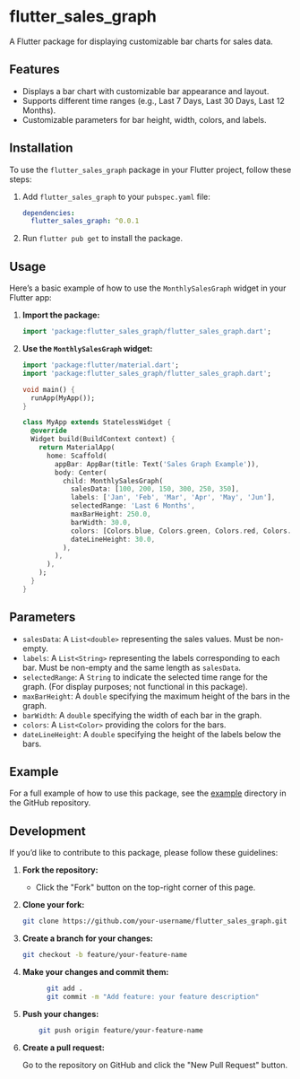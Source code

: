 # flutter_sales_graph

A Flutter package for displaying customizable bar charts for sales data.

## Features

- Displays a bar chart with customizable bar appearance and layout.
- Supports different time ranges (e.g., Last 7 Days, Last 30 Days, Last 12 Months).
- Customizable parameters for bar height, width, colors, and labels.

## Installation

To use the `flutter_sales_graph` package in your Flutter project, follow these steps:

1. Add `flutter_sales_graph` to your `pubspec.yaml` file:

    ```yaml
    dependencies:
      flutter_sales_graph: ^0.0.1
    ```

2. Run `flutter pub get` to install the package.

## Usage

Here’s a basic example of how to use the `MonthlySalesGraph` widget in your Flutter app:

1. **Import the package:**

    ```dart
    import 'package:flutter_sales_graph/flutter_sales_graph.dart';
    ```

2. **Use the `MonthlySalesGraph` widget:**

    ```dart
    import 'package:flutter/material.dart';
    import 'package:flutter_sales_graph/flutter_sales_graph.dart';

    void main() {
      runApp(MyApp());
    }

    class MyApp extends StatelessWidget {
      @override
      Widget build(BuildContext context) {
        return MaterialApp(
          home: Scaffold(
            appBar: AppBar(title: Text('Sales Graph Example')),
            body: Center(
              child: MonthlySalesGraph(
                salesData: [100, 200, 150, 300, 250, 350],
                labels: ['Jan', 'Feb', 'Mar', 'Apr', 'May', 'Jun'],
                selectedRange: 'Last 6 Months',
                maxBarHeight: 250.0,
                barWidth: 30.0,
                colors: [Colors.blue, Colors.green, Colors.red, Colors.orange, Colors.purple, Colors.teal],
                dateLineHeight: 30.0,
              ),
            ),
          ),
        );
      }
    }
    ```

## Parameters

- `salesData`: A `List<double>` representing the sales values. Must be non-empty.
- `labels`: A `List<String>` representing the labels corresponding to each bar. Must be non-empty and the same length as `salesData`.
- `selectedRange`: A `String` to indicate the selected time range for the graph. (For display purposes; not functional in this package).
- `maxBarHeight`: A `double` specifying the maximum height of the bars in the graph.
- `barWidth`: A `double` specifying the width of each bar in the graph.
- `colors`: A `List<Color>` providing the colors for the bars.
- `dateLineHeight`: A `double` specifying the height of the labels below the bars.

## Example

For a full example of how to use this package, see the [example](example/) directory in the GitHub repository.

## Development

If you’d like to contribute to this package, please follow these guidelines:

1. **Fork the repository:**
   - Click the "Fork" button on the top-right corner of this page.

2. **Clone your fork:**
   ```bash
   git clone https://github.com/your-username/flutter_sales_graph.git

3. **Create a branch for your changes:**
   ```bash
   git checkout -b feature/your-feature-name
4. **Make your changes and commit them:**
   ```bash
         git add .
         git commit -m "Add feature: your feature description"
5. **Push your changes:**
   ```bash
       git push origin feature/your-feature-name
6. **Create a pull request:** 

    Go to the repository on GitHub and click the "New Pull Request" button.



